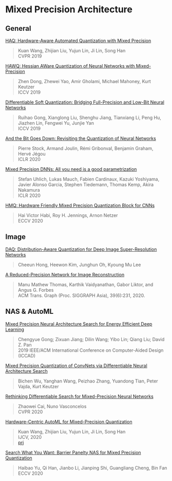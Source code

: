 # Mixed Precision Architecture

## General
[HAQ: Hardware-Aware Automated Quantization with Mixed Precision](https://arxiv.org/abs/1811.08886)
> Kuan Wang, Zhijian Liu, Yujun Lin, Ji Lin, Song Han  
> CVPR 2019  

[HAWQ: Hessian AWare Quantization of Neural Networks with Mixed-Precision](https://arxiv.org/abs/1905.03696)
> Zhen Dong, Zhewei Yao, Amir Gholami, Michael Mahoney, Kurt Keutzer  
> ICCV 2019  

[Differentiable Soft Quantization: Bridging Full-Precision and Low-Bit Neural Networks](https://arxiv.org/abs/1908.05033)
> Ruihao Gong, Xianglong Liu, Shenghu Jiang, Tianxiang Li, Peng Hu, Jiazhen Lin, Fengwei Yu, Junjie Yan  
> ICCV 2019  

[And the Bit Goes Down: Revisiting the Quantization of Neural Networks](https://arxiv.org/abs/1907.05686)
> Pierre Stock, Armand Joulin, Rémi Gribonval, Benjamin Graham, Hervé Jégou  
> ICLR 2020  

[Mixed Precision DNNs: All you need is a good parametrization](https://arxiv.org/abs/1905.11452)
> Stefan Uhlich, Lukas Mauch, Fabien Cardinaux, Kazuki Yoshiyama, Javier Alonso Garcia, Stephen Tiedemann, Thomas Kemp, Akira Nakamura  
> ICLR 2020  

[HMQ: Hardware Friendly Mixed Precision Quantization Block for CNNs](https://arxiv.org/abs/2007.09952)
> Hai Victor Habi, Roy H. Jennings, Arnon Netzer  
> ECCV 2020  


## Image

[DAQ: Distribution-Aware Quantization for Deep Image Super-Resolution Networks](https://arxiv.org/abs/2012.11230)
> Cheeun Hong, Heewon Kim, Junghun Oh, Kyoung Mu Lee  


[A Reduced-Precision Network for Image Reconstruction](https://creativecoding.soe.ucsc.edu/QW-Net/)
> Manu Mathew Thomas, Karthik Vaidyanathan, Gabor Liktor, and Angus G. Forbes  
> ACM Trans. Graph (Proc. SIGGRAPH Asia), 39(6):231, 2020.  

## NAS & AutoML

[Mixed Precision Neural Architecture Search for Energy Efficient Deep Learning](https://ieeexplore.ieee.org/document/8942147)
> Chengyue Gong; Zixuan Jiang; Dilin Wang; Yibo Lin; Qiang Liu; David Z. Pan  
> 2019 IEEE/ACM International Conference on Computer-Aided Design (ICCAD)  

[Mixed Precision Quantization of ConvNets via Differentiable Neural Architecture Search](https://arxiv.org/abs/1812.00090)
> Bichen Wu, Yanghan Wang, Peizhao Zhang, Yuandong Tian, Peter Vajda, Kurt Keutzer  


[Rethinking Differentiable Search for Mixed-Precision Neural Networks](https://arxiv.org/abs/2004.05795v1)
> Zhaowei Cai, Nuno Vasconcelos  
> CVPR 2020  

[Hardware-Centric AutoML for Mixed-Precision Quantization](https://arxiv.org/abs/2008.04878)
> Kuan Wang, Zhijian Liu, Yujun Lin, Ji Lin, Song Han  
> IJCV, 2020  
> [prj](https://hanlab.mit.edu/projects/haq/)

[Search What You Want: Barrier Panelty NAS for Mixed Precision Quantization](https://arxiv.org/abs/2007.10026)
> Haibao Yu, Qi Han, Jianbo Li, Jianping Shi, Guangliang Cheng, Bin Fan  
> ECCV 2020   

